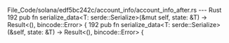 File_Code/solana/edf5bc242c/account_info/account_info_after.rs --- Rust
192     pub fn serialize_data<T: serde::Serialize>(&mut self, state: &T) -> Result<(), bincode::Error> {                                                     192     pub fn serialize_data<T: serde::Serialize>(&self, state: &T) -> Result<(), bincode::Error> {

